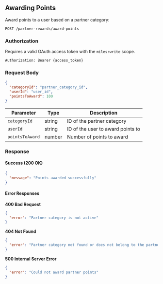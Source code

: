 ## Awarding Points

Award points to a user based on a partner category:

```
POST /partner-rewards/award-points
```

### Authorization

Requires a valid OAuth access token with the `miles:write` scope.

```
Authorization: Bearer {access_token}
```

### Request Body

```json
{
  "categoryId": "partner_category_id",
  "userId": "user_id",
  "pointsToAward": 100
}
```

| Parameter | Type | Description |
|-----------|------|-------------|
| `categoryId` | string | ID of the partner category |
| `userId` | string | ID of the user to award points to |
| `pointsToAward` | number | Number of points to award |

### Response

#### Success (200 OK)

```json
{
  "message": "Points awarded successfully"
}
```

#### Error Responses

**400 Bad Request**
```json
{
  "error": "Partner category is not active"
}
```

**404 Not Found**
```json
{
  "error": "Partner category not found or does not belong to the partner"
}
```

**500 Internal Server Error**
```json
{
  "error": "Could not award partner points"
}
```

